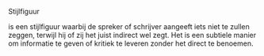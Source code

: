 Stijlfiguur

is een stijlfiguur waarbij de spreker of schrijver aangeeft iets niet te zullen zeggen, terwijl hij of zij het juist indirect wel zegt. Het is een subtiele manier om informatie te geven of kritiek te leveren zonder het direct te benoemen.